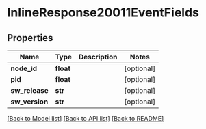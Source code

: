 # InlineResponse20011EventFields

## Properties
Name | Type | Description | Notes
------------ | ------------- | ------------- | -------------
**node_id** | **float** |  | [optional] 
**pid** | **float** |  | [optional] 
**sw_release** | **str** |  | [optional] 
**sw_version** | **str** |  | [optional] 

[[Back to Model list]](../README.md#documentation-for-models) [[Back to API list]](../README.md#documentation-for-api-endpoints) [[Back to README]](../README.md)

